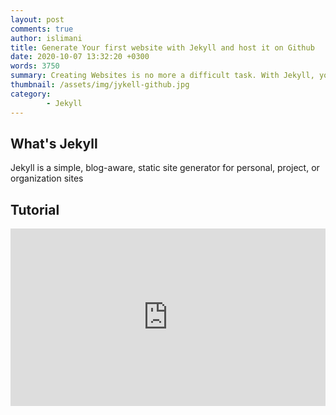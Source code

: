 ```yaml
---
layout: post
comments: true
author: islimani
title: Generate Your first website with Jekyll and host it on Github
date: 2020-10-07 13:32:20 +0300
words: 3750
summary: Creating Websites is no more a difficult task. With Jekyll, you can create your website and start your own business in minutes. No technical background is required! # Add post description (optional)
thumbnail: /assets/img/jykell-github.jpg
category:
        - Jekyll
---
```



## What's Jekyll
Jekyll is a simple, blog-aware, static site generator for personal, project, or organization sites

## Tutorial


<style>.embed-container { position: relative; padding-bottom: 56.25%; height: 0; overflow: hidden; max-width: 100%; } .embed-container iframe, .embed-container object, .embed-container embed { position: absolute; top: 0; left: 0; width: 100%; height: 100%; }</style><div class='embed-container'><iframe src='https://www.youtube.com/embed/orMel3EbfsI' frameborder='0' allowfullscreen></iframe></div>

